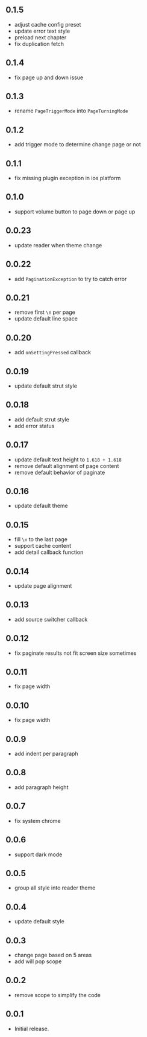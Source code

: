 ## 0.1.5

- adjust cache config preset
- update error text style
- preload next chapter
- fix duplication fetch

## 0.1.4

- fix page up and down issue

## 0.1.3

- rename `PageTriggerMode` into `PageTurningMode`

## 0.1.2

- add trigger mode to determine change page or not

## 0.1.1

- fix missing plugin exception in ios platform

## 0.1.0

- support volume button to page down or page up

## 0.0.23

- update reader when theme change

## 0.0.22

- add `PaginationException` to try to catch error

## 0.0.21

- remove first `\n` per page
- update default line space

## 0.0.20

- add `onSettingPressed` callback

## 0.0.19

- update default strut style

## 0.0.18

- add default strut style
- add error status

## 0.0.17

- update default text height to `1.618 + 1.618`
- remove default alignment of page content
- remove default behavior of paginate

## 0.0.16

- update default theme

## 0.0.15

- fill `\n` to the last page
- support cache content
- add detail callback function

## 0.0.14

- update page alignment

## 0.0.13

- add source switcher callback

## 0.0.12

- fix paginate results not fit screen size sometimes

## 0.0.11

- fix page width

## 0.0.10

- fix page width

## 0.0.9

- add indent per paragraph

## 0.0.8

- add paragraph height

## 0.0.7

- fix system chrome

## 0.0.6

- support dark mode

## 0.0.5

- group all style into reader theme

## 0.0.4

- update default style

## 0.0.3

- change page based on 5 areas
- add will pop scope

## 0.0.2

- remove scope to simplify the code

## 0.0.1

- Initial release.
